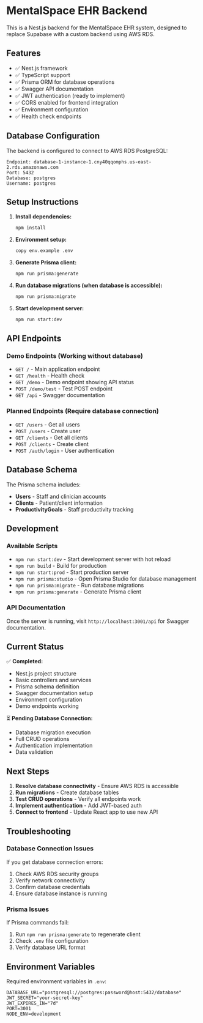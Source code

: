 # MentalSpace EHR Backend

This is a Nest.js backend for the MentalSpace EHR system, designed to replace Supabase with a custom backend using AWS RDS.

## Features

- ✅ Nest.js framework
- ✅ TypeScript support
- ✅ Prisma ORM for database operations
- ✅ Swagger API documentation
- ✅ JWT authentication (ready to implement)
- ✅ CORS enabled for frontend integration
- ✅ Environment configuration
- ✅ Health check endpoints

## Database Configuration

The backend is configured to connect to AWS RDS PostgreSQL:

```
Endpoint: database-1-instance-1.cny40qqomphs.us-east-2.rds.amazonaws.com
Port: 5432
Database: postgres
Username: postgres
```

## Setup Instructions

1. **Install dependencies:**
   ```bash
   npm install
   ```

2. **Environment setup:**
   ```bash
   copy env.example .env
   ```

3. **Generate Prisma client:**
   ```bash
   npm run prisma:generate
   ```

4. **Run database migrations (when database is accessible):**
   ```bash
   npm run prisma:migrate
   ```

5. **Start development server:**
   ```bash
   npm run start:dev
   ```

## API Endpoints

### Demo Endpoints (Working without database)
- `GET /` - Main application endpoint
- `GET /health` - Health check
- `GET /demo` - Demo endpoint showing API status
- `POST /demo/test` - Test POST endpoint
- `GET /api` - Swagger documentation

### Planned Endpoints (Require database connection)
- `GET /users` - Get all users
- `POST /users` - Create user
- `GET /clients` - Get all clients
- `POST /clients` - Create client
- `POST /auth/login` - User authentication

## Database Schema

The Prisma schema includes:
- **Users** - Staff and clinician accounts
- **Clients** - Patient/client information
- **ProductivityGoals** - Staff productivity tracking

## Development

### Available Scripts
- `npm run start:dev` - Start development server with hot reload
- `npm run build` - Build for production
- `npm run start:prod` - Start production server
- `npm run prisma:studio` - Open Prisma Studio for database management
- `npm run prisma:migrate` - Run database migrations
- `npm run prisma:generate` - Generate Prisma client

### API Documentation
Once the server is running, visit `http://localhost:3001/api` for Swagger documentation.

## Current Status

✅ **Completed:**
- Nest.js project structure
- Basic controllers and services
- Prisma schema definition
- Swagger documentation setup
- Environment configuration
- Demo endpoints working

⏳ **Pending Database Connection:**
- Database migration execution
- Full CRUD operations
- Authentication implementation
- Data validation

## Next Steps

1. **Resolve database connectivity** - Ensure AWS RDS is accessible
2. **Run migrations** - Create database tables
3. **Test CRUD operations** - Verify all endpoints work
4. **Implement authentication** - Add JWT-based auth
5. **Connect to frontend** - Update React app to use new API

## Troubleshooting

### Database Connection Issues
If you get database connection errors:
1. Check AWS RDS security groups
2. Verify network connectivity
3. Confirm database credentials
4. Ensure database instance is running

### Prisma Issues
If Prisma commands fail:
1. Run `npm run prisma:generate` to regenerate client
2. Check `.env` file configuration
3. Verify database URL format

## Environment Variables

Required environment variables in `.env`:
```
DATABASE_URL="postgresql://postgres:password@host:5432/database"
JWT_SECRET="your-secret-key"
JWT_EXPIRES_IN="7d"
PORT=3001
NODE_ENV=development
``` 